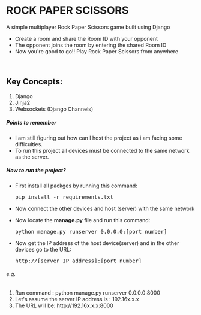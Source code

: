 <h1>ROCK PAPER SCISSORS</h1>

A simple multiplayer Rock Paper Scissors game built using Django
<br>
<ul>
<li>Create a room and share the Room ID with your opponent</li>
<li>The opponent joins the room by entering the shared Room ID</li>
<li>Now you're good to go!! Play Rock Paper Scissors from anywhere</li>
</ul>
<br>
<h2>Key Concepts:</h2>
<ol>
<li>Django</li>
<li>Jinja2</li>
<li>Websockets (Django Channels)</li>
</ol>

<h5>Points to remember</h5>
<ul>
<li>I am still figuring out how can I host the project as i am facing some difficulties.</li>
<li>To run this project all devices must be connected to the same network as the server.</li>
</ul>

<h5>How to run the project?</h1>
<ul>
<li><p>First install all packges by running this command:</p>
<pre>pip install -r requirements.txt</pre>
</li>
<li>Now connect the other devices and host (server) with the same network</li>
<li><p>Now locate the <strong>manage.py</strong> file and run this command:</p>
<pre>python manage.py runserver 0.0.0.0:[port_number]</pre>
</li>
<li><p>Now get the IP address of the host device(server) and in the other devices go to the URL:</p>
<pre>http://[server_IP_address]:[port_number]</pre>
</ul>

<h6>e.g.</h6>
<ol>
<li>Run command : python manage.py runserver 0.0.0.0:8000</li>
<li>Let's assume the server IP address is : 192.16x.x.x</li>
<li>The URL will be: http://192.16x.x.x:8000</li>
</ol>